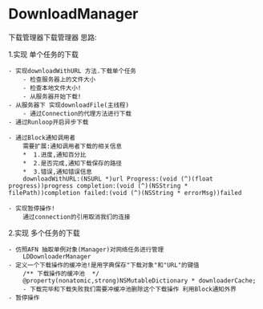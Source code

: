 # DownloadManager
下载管理器下载管理器 思路:

1.实现 单个任务的下载

    - 实现downloadWithURL 方法.下载单个任务
        - 检查服务器上的文件大小
        - 检查本地文件大小!
        - 从服务器开始下载!
    - 从服务器下 实现downloadFile(主线程)
        - 通过Connection的代理方法进行下载
    - 通过Runloop开启异步下载

    - 通过Block通知调用者
        需要扩展:通知调用者下载的相关信息
        *  1.进度,通知百分比
        *  2.是否完成,通知下载保存的路径
        *  3.错误,通知错误信息
        downloadWithURL:(NSURL *)url Progress:(void (^)(float progress))progress completion:(void (^)(NSString * filePath))completion failed:(void (^)(NSString * errorMsg))failed

    - 实现暂停操作!
        通过connection的引用取消我们的连接

2.实现 多个任务的下载

    - 仿照AFN 抽取单例对象(Manager)对网络任务进行管理
        LDDownloaderManager
    - 定义一个下载操作的缓冲池!是用字典保存"下载对象"和"URL"的键值
        /** 下载操作的缓冲池  */
        @property(nonatomic,strong)NSMutableDictionary * downloaderCache;
        - 下载完毕和下载失败我们需要冲缓冲池删除这个下载操作 利用Block通知外界
    - 暂停操作
       

